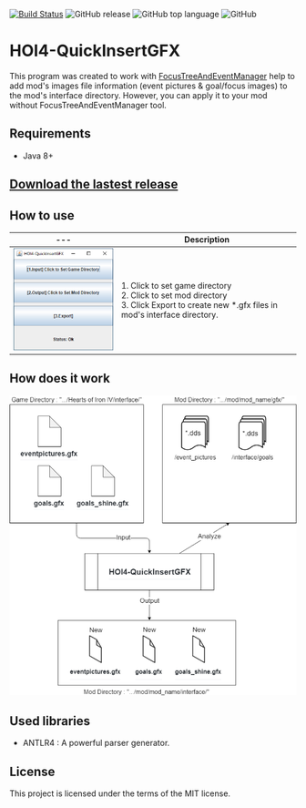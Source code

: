 [![Build Status](https://travis-ci.org/pongmadee/HOI4-QuickInsertGFX.svg?branch=master)](https://travis-ci.org/pongmadee/HOI4-QuickInsertGFX)
![GitHub release](https://img.shields.io/github/release/pongmadee/HOI4-QuickInsertGFX.svg)
![GitHub top language](https://img.shields.io/github/languages/top/pongmadee/HOI4-QuickInsertGFX.svg)
![GitHub](https://img.shields.io/github/license/pongmadee/HOI4-QuickInsertGFX.svg)

# HOI4-QuickInsertGFX
This program was created to work with [FocusTreeAndEventManager](https://github.com/pongmadee/FocusTreeAndEventManager) help to add mod's images file information (event pictures & goal/focus images) to the mod's interface directory. However, you can apply it to your mod without FocusTreeAndEventManager tool.

## Requirements
- Java 8+

## [Download the lastest release](https://github.com/pongmadee/HOI4-QuickInsertGFX/releases)

## How to use
| --- | Description |
| --- | --- |
| <img src="images/screenshot01.png"> | 1. Click to set game directory <br />  2. Click to set mod directory <br /> 3. Click Export to create new *.gfx files in mod's interface directory. <br /> |


## How does it work
<img src="images/HOI4-QuickInsertGFX-Concept.png">


## Used libraries
- ANTLR4 : A powerful parser generator. 

## License
This project is licensed under the terms of the MIT license.
